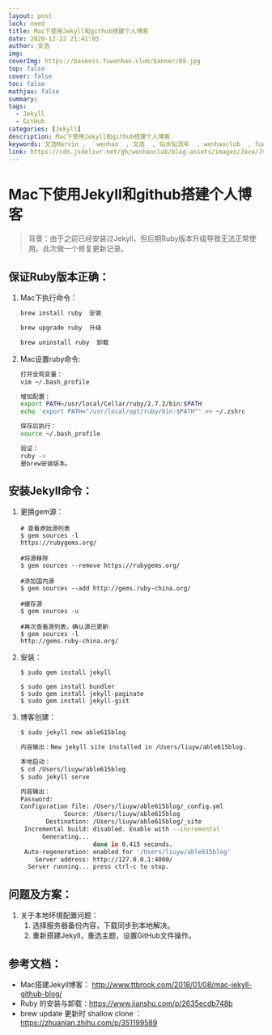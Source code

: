 ```yaml
---
layout: post
lock: need
title: Mac下使用Jekyll和github搭建个人博客
date: 2020-12-22 21:41:03
author: 文浩
img:
coverImg: https://baseoss.fuwenhao.club/banner/09.jpg
top: false
cover: false
toc: false
mathjax: false
summary:
tags:
  - Jekyll
  - GitHub
categories: [Jekyll]
description: Mac下使用Jekyll和github搭建个人博客
keywords: 文浩Marvin ,   wenhao  , 文浩  , 似水似流年  , wenhaoclub  , fuwenhao.club , plus.fuwenhao.club  ,文浩的博客 , 似水似流年的博客
link: https://cdn.jsdelivr.net/gh/wenhaoclub/blog-assets/images/Java/JVM/head2.jpg
---
```



# Mac下使用Jekyll和github搭建个人博客

<link rel="stylesheet" href="https://cdn.jsdelivr.net/gh/wenhaoclub/blog-assets/files/js/css/APlayer.min.css">
<script src="https://cdn.jsdelivr.net/gh/wenhaoclub/blog-assets/files/js/APlayer.min.js"></script>
<script src="https://cdn.jsdelivr.net/npm/meting@1.1.0/dist/Meting.min.js"></script>
<div class="aplayer" data-id="1901371647" data-server="netease" data-type="song" data-mode="single" data-autoplay="true"></div>

> 背景：由于之前已经安装过Jekyll，但后期Ruby版本升级导致无法正常使用。此次做一个修复更新记录。





## 保证Ruby版本正确：

1. Mac下执行命令：

   ```bash
   brew install ruby  安装
   
   brew upgrade ruby  升级
   
   brew uninstall ruby  卸载
   ```

   

2. Mac设置ruby命令:

   ```bash
   打开全局变量： 
   vim ~/.bash_profile
   
   增加配置：
   export PATH=/usr/local/Cellar/ruby/2.7.2/bin:$PATH
   echo 'export PATH="/usr/local/opt/ruby/bin:$PATH"' >> ~/.zshrc
   
   保存后执行：
   source ~/.bash_profile
   
   验证：
   ruby -v
   是brew安装版本。
   ```

## 安装Jekyll命令：

1. 更换gem源：

   ```
   # 查看原始源列表
   $ gem sources -l
   https://rubygems.org/
   
   #将源移除
   $ gem sources --remove https://rubygems.org/
   
   #添加国内源
   $ gem sources --add http://gems.ruby-china.org/
   
   #缓存源
   $ gem sources -u
   
   #再次查看源列表，确认源已更新
   $ gem sources -l
   http://gems.ruby-china.org/
   ```

2. 安装：

   ```
   $ sudo gem install jekyll
   
   $ sudo gem install bundler
   $ sudo gem install jekyll-paginate
   $ sudo gem install jekyll-gist
   
   ```

3. 博客创建：

   ```bash
   $ sudo jekyll new able615blog
   
   内容输出：New jekyll site installed in /Users/liuyw/able615blog.
   
   本地启动：
   $ cd /Users/liuyw/able615blog
   $ sudo jekyll serve
   
   内容输出：
   Password:
   Configuration file: /Users/liuyw/able615blog/_config.yml
               Source: /Users/liuyw/able615blog
          Destination: /Users/liuyw/able615blog/_site
    Incremental build: disabled. Enable with --incremental
         Generating...
                       done in 0.415 seconds.
    Auto-regeneration: enabled for '/Users/liuyw/able615blog'
       Server address: http://127.0.0.1:4000/
     Server running... press ctrl-c to stop.
   
   ```

   







## 问题及方案：

1. 关于本地环境配置问题：
   1. 选择服务器备份内容，下载同步到本地解决。
   2. 重新搭建Jekyll，重选主题，设置GitHub文件操作。





## 参考文档：

- Mac搭建Jekyll博客： http://www.ttbrook.com/2018/01/08/mac-jekyll-github-blog/
- Ruby 的安装与卸载：https://www.jianshu.com/p/2635ecdb748b
- brew update 更新时 shallow clone ： https://zhuanlan.zhihu.com/p/351199589
